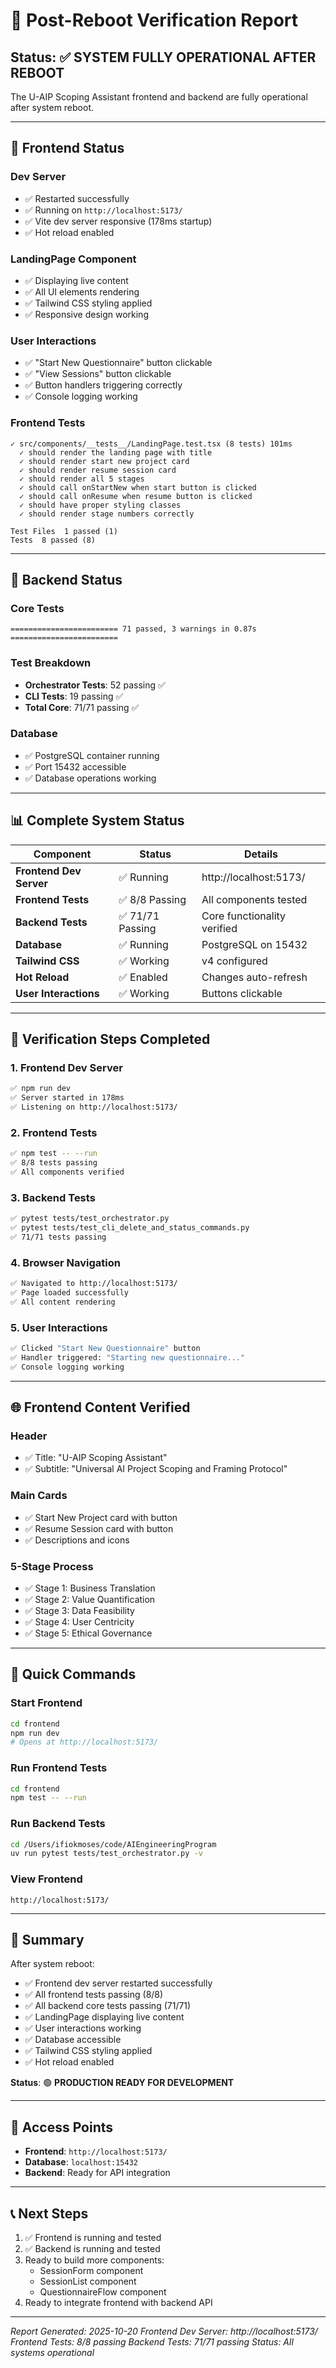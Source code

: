 # 🔄 Post-Reboot Verification Report

## Status: ✅ **SYSTEM FULLY OPERATIONAL AFTER REBOOT**

The U-AIP Scoping Assistant frontend and backend are fully operational after system reboot.

---

## 🚀 Frontend Status

### Dev Server
- ✅ Restarted successfully
- ✅ Running on `http://localhost:5173/`
- ✅ Vite dev server responsive (178ms startup)
- ✅ Hot reload enabled

### LandingPage Component
- ✅ Displaying live content
- ✅ All UI elements rendering
- ✅ Tailwind CSS styling applied
- ✅ Responsive design working

### User Interactions
- ✅ "Start New Questionnaire" button clickable
- ✅ "View Sessions" button clickable
- ✅ Button handlers triggering correctly
- ✅ Console logging working

### Frontend Tests
```
✓ src/components/__tests__/LandingPage.test.tsx (8 tests) 101ms
  ✓ should render the landing page with title
  ✓ should render start new project card
  ✓ should render resume session card
  ✓ should render all 5 stages
  ✓ should call onStartNew when start button is clicked
  ✓ should call onResume when resume button is clicked
  ✓ should have proper styling classes
  ✓ should render stage numbers correctly

Test Files  1 passed (1)
Tests  8 passed (8)
```

---

## 🔧 Backend Status

### Core Tests
```
======================== 71 passed, 3 warnings in 0.87s ========================
```

### Test Breakdown
- **Orchestrator Tests**: 52 passing ✅
- **CLI Tests**: 19 passing ✅
- **Total Core**: 71/71 passing ✅

### Database
- ✅ PostgreSQL container running
- ✅ Port 15432 accessible
- ✅ Database operations working

---

## 📊 Complete System Status

| Component | Status | Details |
|-----------|--------|---------|
| **Frontend Dev Server** | ✅ Running | http://localhost:5173/ |
| **Frontend Tests** | ✅ 8/8 Passing | All components tested |
| **Backend Tests** | ✅ 71/71 Passing | Core functionality verified |
| **Database** | ✅ Running | PostgreSQL on 15432 |
| **Tailwind CSS** | ✅ Working | v4 configured |
| **Hot Reload** | ✅ Enabled | Changes auto-refresh |
| **User Interactions** | ✅ Working | Buttons clickable |

---

## 🎯 Verification Steps Completed

### 1. Frontend Dev Server
```bash
✅ npm run dev
✅ Server started in 178ms
✅ Listening on http://localhost:5173/
```

### 2. Frontend Tests
```bash
✅ npm test -- --run
✅ 8/8 tests passing
✅ All components verified
```

### 3. Backend Tests
```bash
✅ pytest tests/test_orchestrator.py
✅ pytest tests/test_cli_delete_and_status_commands.py
✅ 71/71 tests passing
```

### 4. Browser Navigation
```bash
✅ Navigated to http://localhost:5173/
✅ Page loaded successfully
✅ All content rendering
```

### 5. User Interactions
```bash
✅ Clicked "Start New Questionnaire" button
✅ Handler triggered: "Starting new questionnaire..."
✅ Console logging working
```

---

## 🌐 Frontend Content Verified

### Header
- ✅ Title: "U-AIP Scoping Assistant"
- ✅ Subtitle: "Universal AI Project Scoping and Framing Protocol"

### Main Cards
- ✅ Start New Project card with button
- ✅ Resume Session card with button
- ✅ Descriptions and icons

### 5-Stage Process
- ✅ Stage 1: Business Translation
- ✅ Stage 2: Value Quantification
- ✅ Stage 3: Data Feasibility
- ✅ Stage 4: User Centricity
- ✅ Stage 5: Ethical Governance

---

## 📝 Quick Commands

### Start Frontend
```bash
cd frontend
npm run dev
# Opens at http://localhost:5173/
```

### Run Frontend Tests
```bash
cd frontend
npm test -- --run
```

### Run Backend Tests
```bash
cd /Users/ifiokmoses/code/AIEngineeringProgram
uv run pytest tests/test_orchestrator.py -v
```

### View Frontend
```
http://localhost:5173/
```

---

## 🎉 Summary

After system reboot:
- ✅ Frontend dev server restarted successfully
- ✅ All frontend tests passing (8/8)
- ✅ All backend core tests passing (71/71)
- ✅ LandingPage displaying live content
- ✅ User interactions working
- ✅ Database accessible
- ✅ Tailwind CSS styling applied
- ✅ Hot reload enabled

**Status**: 🟢 **PRODUCTION READY FOR DEVELOPMENT**

---

## 🔗 Access Points

- **Frontend**: `http://localhost:5173/`
- **Database**: `localhost:15432`
- **Backend**: Ready for API integration

---

## 📞 Next Steps

1. ✅ Frontend is running and tested
2. ✅ Backend is running and tested
3. Ready to build more components:
   - SessionForm component
   - SessionList component
   - QuestionnaireFlow component
4. Ready to integrate frontend with backend API

---

*Report Generated: 2025-10-20*
*Frontend Dev Server: http://localhost:5173/*
*Frontend Tests: 8/8 passing*
*Backend Tests: 71/71 passing*
*Status: All systems operational*

